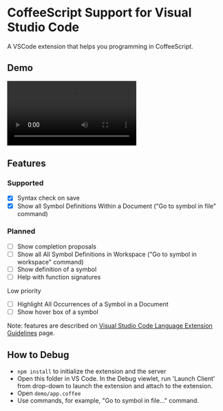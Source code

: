 # CoffeeScript Support for Visual Studio Code

A VSCode extension that helps you programming in CoffeeScript.

## Demo

<video src="./demo.mp4" autoplay></video>

## Features

### Supported

- [x] Syntax check on save
- [x] Show all Symbol Definitions Within a Document ("Go to symbol in file" command)

### Planned

- [ ] Show completion proposals
- [ ] Show all All Symbol Definitions in Workspace ("Go to symbol in workspace" command)
- [ ] Show definition of a symbol
- [ ] Help with function signatures

Low priority

- [ ] Highlight All Occurrences of a Symbol in a Document
- [ ] Show hover box of a symbol

Note: features are described on [Visual Studio Code Language Extension Guidelines](https://code.visualstudio.com/docs/extensionAPI/language-support) page.

## How to Debug

* `npm install` to initialize the extension and the server
* Open this folder in VS Code. In the Debug viewlet, run 'Launch Client' from drop-down to launch the extension and attach to the extension.
* Open `demo/app.coffee`
* Use commands, for example, "Go to symbol in file..." command.
